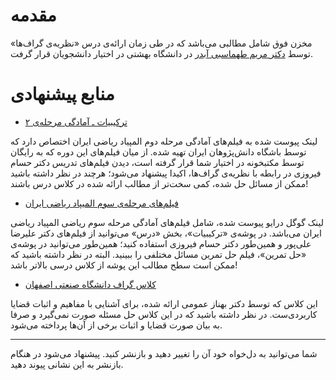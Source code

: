 # مقدمه
مخزن فوق شامل مطالبی می‌باشد که در طی زمان ارائه‌ی 
درس «نظریه‌ی گراف‌ها»  توسط [دکتر مریم طهماسبی آبدر](https://scholar.google.com/citations?user=GAmey8oAAAAJ&hl=en) 
در دانشگاه بهشتی 
در اختیار دانشجویان قرار گرفت. 

# منابع پیشنهادی
- [ترکیبیات ـ آمادگی مرحله‌ی ۲](https://maktabkhooneh.org/course/%D8%AA%D8%B1%DA%A9%DB%8C%D8%A8%DB%8C%D8%A7%D8%AA-%D8%A2%D9%85%D8%A7%D8%AF%DA%AF%DB%8C-%D9%85%D8%B1%D8%AD%D9%84%D9%87-%DB%B2-mk158/#chapter)

لینک پیوست شده به فیلم‌های آمادگی مرحله‌ دوم المپیاد ریاضی ایران اختصاص دارد که توسط باشگاه دانش‌پژوهان ایران تهیه شده. از میان فیلم‌های این دوره که به رایگان توسط مکتبخونه در اختیار شما قرار گرفته است، دیدن فیلم‌های تدریس دکتر حسام فیروزی در رابطه با نظریه‌ی گراف‌ها، اکیدا پیشنهاد می‌شود؛ هرچند در نظر داشته باشید ممکن از مسائل حل شده، کمی سخت‌تر از مطالب ارائه شده در کلاس درس باشند!

- [فیلم‌های مرحله‌ی سوم المیپاد ریاضی ایران](https://drive.google.com/drive/folders/1nQPCiQNcXYcfq9vMToFRSK6nHBia7P_N)

لینک گوگل‌ درایو پیوست شده، شامل فیلم‌های آمادگی مرحله سوم ریاضی المپیاد ریاضی ایران می‌باشد. در پوشه‌ی «ترکیبیات»، بخش «درس» می‌توانید از فیلم‌های دکتر علیرضا علی‌پور و همین‌طور دکتر حسام فیروزی استفاده کنید؛ همین‌طور می‌توانید در پوشه‌ی «حل تمرین»، فیلم حل تمرین مسائل مختلفی را ببینید. البته در نظر داشته باشید که ممکن است سطح مطالب این پوشه از کلاس درسی بالاتر باشد!

- [کلاس گراف دانشگاه صنعتی اصفهان](https://maktabkhooneh.org/course/%D8%A2%D9%85%D9%88%D8%B2%D8%B4-%D8%B1%D8%A7%DB%8C%DA%AF%D8%A7%D9%86-%D9%86%D8%B8%D8%B1%DB%8C%D9%87-%DA%AF%D8%B1%D8%A7%D9%81-mk1076/)

این کلاس که توسط دکتر بهناز عمومی ارائه شده، برای آشنایی با مفاهیم و اثبات‌ قضایا کاربردی‌ست. در نظر داشته باشید 
که در این کلاس حل مسئله صورت نمی‌گیرد و صرفا به بیان صورت قضایا و اثبات برخی‌ از آن‌ها پرداخته می‌شود.

----
شما می‌توانید به دل‌خواه خود آن را تغییر دهید و بازنشر کنید.
پیشنهاد می‌شود در هنگام بازنشر به این نشانی پیوند دهید.


